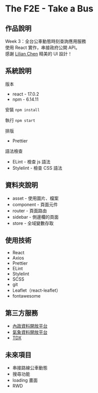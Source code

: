 # The F2E - Take a Bus

## 作品說明

Week 3：全台公車動態時刻查詢應用服務</br>
使用 React 實作，串接政府公開 API。</br>
感謝 [Lilian Chen](https://2021.thef2e.com/users/6296432819610583955) 精美的 UI 設計！

## 系統說明

版本
- react - 17.0.2
- npm - 6.14.11

安裝 `npm install`

執行 `npm start`

排版
- Prettier

語法檢查
- ELint - 檢查 js 語法
- Stylelint - 檢查 CSS 語法

## 資料夾說明

- asset - 使用圖片、檔案
- component - 頁面元件
- router - 頁面路由
- sidebar - 側邊欄的頁面
- store - 全域變數存取

## 使用技術

- React
- Axios
- Prettier
- ELint
- Stylelint
- SCSS
- git
- Leaflet（react-leaflet）
- fontawesome

## 第三方服務

- [內政資料開放平台](https://data.moi.gov.tw/moiod/default/Index.aspx)
- [氣象資料開放平台](https://opendata.cwb.gov.tw/index)
- [TDX](https://ptx.transportdata.tw/PTX/)

## 未來項目

- 串接路線公車動態
- 搜尋功能
- loading 畫面
- RWD
